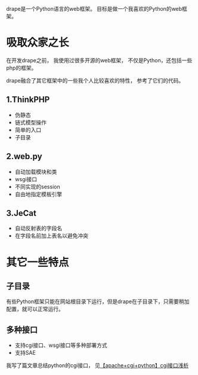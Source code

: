 drape是一个Python语言的web框架。
目标是做一个我喜欢的Python的web框架。

# 吸取众家之长
在开发drape之前，
我使用过很多开源的web框架，
不仅是Python，还包括一些php的框架。

drape融合了其它框架中的一些我个人比较喜欢的特性，
参考了它们的代码。

## 1.ThinkPHP
* 伪静态
* 链式模型操作
* 简单的入口
* 子目录

## 2.web.py
* 自动加载模块和类
* wsgi接口
* 不同实现的session
* 自由地指定模板引擎


## 3.JeCat
* 自动反射表的字段名
* 在字段名前加上表名以避免冲突

# 其它一些特点
## 子目录
有些Python框架只能在网站根目录下运行，但是drape在子目录下，只需要稍加配置，就可以正常运行。

## 多种接口
* 支持cgi接口、wsgi接口等多种部署方式
* 支持SAE

我写了篇文章总结python的cgi接口，
见[【apache+cgi+python】cgi接口浅析](https://github.com/lexdene/md-blog/blob/master/python/webpy/apache-cgi-python.md "apache+cgi+python")
